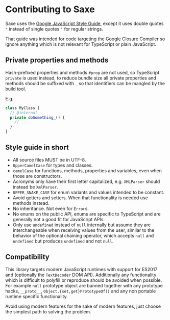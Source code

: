 # Contributing to Saxe

Saxe uses the [Google JavaScript Style Guide], except it uses double quotes `"`
instead of single quotes `'` for regular strings.

That guide was intended for code targeting the Google Closure Compiler so ignore
anything which is not relevant for TypeScript or plain JavaScript.

[Google JavaScript Style Guide]:
https://google.github.io/styleguide/jsguide.html

## Private properties and methods

Hash-prefixed properties and methods `#prop` are not used, so TypeScript
`private` is used instead, to reduce bundle size all private properties and
methods should be suffixed with `_` so that identifiers can be mangled by the
build tool.

E.g.

```ts
class MyClass {
  // @internal
  private doSomething_() {
    // ...
  }
}
```

## Style guide in short

- All source files MUST be in UTF-8.
- `UpperCamelCase` for types and classes.
- `camelCase` for functions, methods, properties and variables, even when those
  are constructors.
- Acronyms only have their first letter capitalized, e.g. `XMLParser` should
  instead be `XmlParser`.
- `UPPER_SNAKE_CASE` for enum variants and values intended to be constant.
- Avoid getters and setters. When that functionality is needed use methods
  instead.
- No inheritance. Not even for `Error`s.
- No enums on the public API, enums are specific to TypeScript and are generally
  not a good fit for JavaScript APIs.
- Only use `undefined` instead of `null` internally but assume they are
  interchangeable when receiving values from the user, similar to the behavior
  of the optional chaining operator, which accepts `null` and `undefined` but
  produces `undefined` and not `null`.

## Compatibility

This library targets modern JavaScript runtimes with support for ES2017 and
(optionally the `TextDecoder` DOM API). Additionally any functionality which is
difficult to polyfill or reproduce should be avoided when possible. For example
`null` prototype object are banned together with any prototype hacks,
`__proto__`, `Object.{set,get}PrototypeOf()` and any non portable runtime
specific functionality.

Avoid using modern features for the sake of modern features, just choose the
simplest path to solving the problem.
